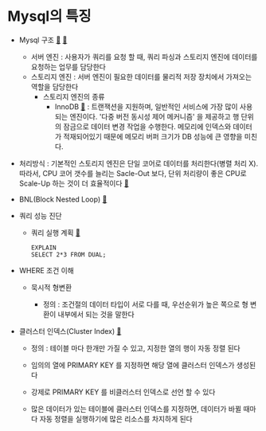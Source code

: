 # Mysql의 특징

* Mysql 구조 [&#128209;](http://asuraiv.blogspot.com/2017/07/mysql-storage-engine.html) [&#128209;](http://12bme.tistory.com/72)
  * 서버 엔진 : 사용자가 쿼리를 요청 할 때, 쿼리 파싱과 스토리지 엔진에 데이터를 요청하는 업무를 담당한다
  * 스토리지 엔진 : 서버 엔진이 필요한 데이터를 물리적 저장 장치에서 가져오는 역할을 담당한다
    * 스토리지 엔진의 종류
      * InnoDB [&#128209;](http://www.mysqlkorea.com/gnuboard4/bbs/board.php?bo_table=community_03&wr_id=1702) : 트랜잭션을 지원하며, 일반적인 서비스에 가장 많이 사용되는 엔진이다. '다중 버전 동시성 제어 메커니즘' 을 제공하고 행 단위의 잠금으로 데이터 변경 작업을 수행한다. 메모리에 인덱스와 데이터가 적재되어있기 때문에 메모리 버퍼 크기가 DB 성능에 큰 영향을 미친다.

* 처리방식 : 기본적인 스토리지 엔진은 단일 코어로 데이터를 처리한다(병렬 처리 X). 따라서, CPU 코어 갯수를 늘리는 Sacle-Out 보다, 단위 처리량이 좋은 CPU로 Scale-Up 하는 것이 더 효율적이다 [&#128209;](http://gywn.net/2011/12/mysql-three-features/)

* BNL(Block Nested Loop) [&#128209;](http://blog.naver.com/PostView.nhn?blogId=parkjy76&logNo=221069454499&categoryNo=14&parentCategoryNo=0&viewDate=&currentPage=1&postListTopCurrentPage=1&from=postView)

* 쿼리 성능 진단

  * 쿼리 실행 계획 [&#128209;](http://multifrontgarden.tistory.com/149)

    ~~~mysql
    EXPLAIN
    SELECT 2*3 FROM DUAL;
    ~~~

* WHERE 조건 이해

  * 묵시적 형변환

    * 정의 : 조건절의 데이터 타입이 서로 다를 때, 우선순위가 높은 쪽으로 형 변환이 내부에서 되는 것을 말한다

* 클러스터 인덱스(Cluster Index) [&#128209;](http://mee2ro.tistory.com/2)

	* 정의 : 테이블 마다 한개만 가질 수 있고, 지정한 열의 행이 자동 정렬 된다

	* 임의의 열에 PRIMARY KEY 를 지정하면 해당 열에 클러스터 인덱스가 생성된다

	* 강제로 PRIMARY KEY 를 비클러스터 인덱스로 선언 할 수 있다

	* 많은 데이터가 있는 테이블에 클러스터 인덱스를 지정하면, 데이터가 바뀔 때마다 자동 정렬을 실행하기에 많은 리소스를 차지하게 된다